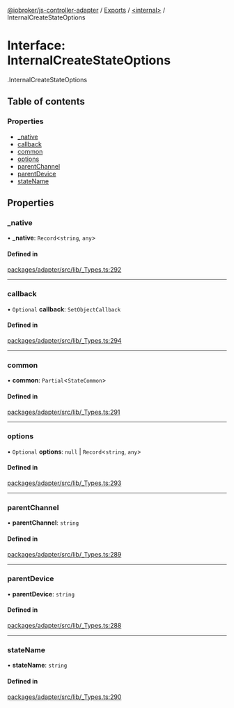 [@iobroker/js-controller-adapter](../README.md) / [Exports](../modules.md) / [<internal\>](../modules/internal_.md) / InternalCreateStateOptions

# Interface: InternalCreateStateOptions

[<internal>](../modules/internal_.md).InternalCreateStateOptions

## Table of contents

### Properties

- [\_native](internal_.InternalCreateStateOptions.md#_native)
- [callback](internal_.InternalCreateStateOptions.md#callback)
- [common](internal_.InternalCreateStateOptions.md#common)
- [options](internal_.InternalCreateStateOptions.md#options)
- [parentChannel](internal_.InternalCreateStateOptions.md#parentchannel)
- [parentDevice](internal_.InternalCreateStateOptions.md#parentdevice)
- [stateName](internal_.InternalCreateStateOptions.md#statename)

## Properties

### \_native

• **\_native**: `Record`<`string`, `any`\>

#### Defined in

[packages/adapter/src/lib/_Types.ts:292](https://github.com/ioBroker/ioBroker.js-controller/blob/8243bedf/packages/adapter/src/lib/_Types.ts#L292)

___

### callback

• `Optional` **callback**: `SetObjectCallback`

#### Defined in

[packages/adapter/src/lib/_Types.ts:294](https://github.com/ioBroker/ioBroker.js-controller/blob/8243bedf/packages/adapter/src/lib/_Types.ts#L294)

___

### common

• **common**: `Partial`<`StateCommon`\>

#### Defined in

[packages/adapter/src/lib/_Types.ts:291](https://github.com/ioBroker/ioBroker.js-controller/blob/8243bedf/packages/adapter/src/lib/_Types.ts#L291)

___

### options

• `Optional` **options**: ``null`` \| `Record`<`string`, `any`\>

#### Defined in

[packages/adapter/src/lib/_Types.ts:293](https://github.com/ioBroker/ioBroker.js-controller/blob/8243bedf/packages/adapter/src/lib/_Types.ts#L293)

___

### parentChannel

• **parentChannel**: `string`

#### Defined in

[packages/adapter/src/lib/_Types.ts:289](https://github.com/ioBroker/ioBroker.js-controller/blob/8243bedf/packages/adapter/src/lib/_Types.ts#L289)

___

### parentDevice

• **parentDevice**: `string`

#### Defined in

[packages/adapter/src/lib/_Types.ts:288](https://github.com/ioBroker/ioBroker.js-controller/blob/8243bedf/packages/adapter/src/lib/_Types.ts#L288)

___

### stateName

• **stateName**: `string`

#### Defined in

[packages/adapter/src/lib/_Types.ts:290](https://github.com/ioBroker/ioBroker.js-controller/blob/8243bedf/packages/adapter/src/lib/_Types.ts#L290)

